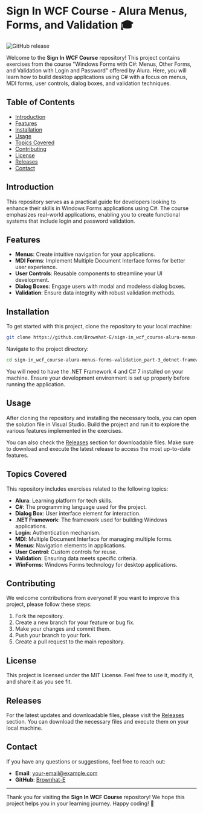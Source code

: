 # Sign In WCF Course - Alura Menus, Forms, and Validation 🎓

![GitHub release](https://img.shields.io/badge/Release-v1.0-blue)

Welcome to the **Sign In WCF Course** repository! This project contains exercises from the course "Windows Forms with C#: Menus, Other Forms, and Validation with Login and Password" offered by Alura. Here, you will learn how to build desktop applications using C# with a focus on menus, MDI forms, user controls, dialog boxes, and validation techniques.

## Table of Contents

- [Introduction](#introduction)
- [Features](#features)
- [Installation](#installation)
- [Usage](#usage)
- [Topics Covered](#topics-covered)
- [Contributing](#contributing)
- [License](#license)
- [Releases](#releases)
- [Contact](#contact)

## Introduction

This repository serves as a practical guide for developers looking to enhance their skills in Windows Forms applications using C#. The course emphasizes real-world applications, enabling you to create functional systems that include login and password validation.

## Features

- **Menus**: Create intuitive navigation for your applications.
- **MDI Forms**: Implement Multiple Document Interface forms for better user experience.
- **User Controls**: Reusable components to streamline your UI development.
- **Dialog Boxes**: Engage users with modal and modeless dialog boxes.
- **Validation**: Ensure data integrity with robust validation methods.

## Installation

To get started with this project, clone the repository to your local machine:

```bash
git clone https://github.com/Brownhat-E/sign-in_wcf_course-alura-menus-forms-validation_part-3_dotnet-framework-4_csharp-7.git
```

Navigate to the project directory:

```bash
cd sign-in_wcf_course-alura-menus-forms-validation_part-3_dotnet-framework-4_csharp-7
```

You will need to have the .NET Framework 4 and C# 7 installed on your machine. Ensure your development environment is set up properly before running the application.

## Usage

After cloning the repository and installing the necessary tools, you can open the solution file in Visual Studio. Build the project and run it to explore the various features implemented in the exercises.

You can also check the [Releases](https://github.com/Brownhat-E/sign-in_wcf_course-alura-menus-forms-validation_part-3_dotnet-framework-4_csharp-7/releases) section for downloadable files. Make sure to download and execute the latest release to access the most up-to-date features.

## Topics Covered

This repository includes exercises related to the following topics:

- **Alura**: Learning platform for tech skills.
- **C#**: The programming language used for the project.
- **Dialog Box**: User interface element for interaction.
- **.NET Framework**: The framework used for building Windows applications.
- **Login**: Authentication mechanism.
- **MDI**: Multiple Document Interface for managing multiple forms.
- **Menus**: Navigation elements in applications.
- **User Control**: Custom controls for reuse.
- **Validation**: Ensuring data meets specific criteria.
- **WinForms**: Windows Forms technology for desktop applications.

## Contributing

We welcome contributions from everyone! If you want to improve this project, please follow these steps:

1. Fork the repository.
2. Create a new branch for your feature or bug fix.
3. Make your changes and commit them.
4. Push your branch to your fork.
5. Create a pull request to the main repository.

## License

This project is licensed under the MIT License. Feel free to use it, modify it, and share it as you see fit.

## Releases

For the latest updates and downloadable files, please visit the [Releases](https://github.com/Brownhat-E/sign-in_wcf_course-alura-menus-forms-validation_part-3_dotnet-framework-4_csharp-7/releases) section. You can download the necessary files and execute them on your local machine.

## Contact

If you have any questions or suggestions, feel free to reach out:

- **Email**: your-email@example.com
- **GitHub**: [Brownhat-E](https://github.com/Brownhat-E)

---

Thank you for visiting the **Sign In WCF Course** repository! We hope this project helps you in your learning journey. Happy coding! 🎉
